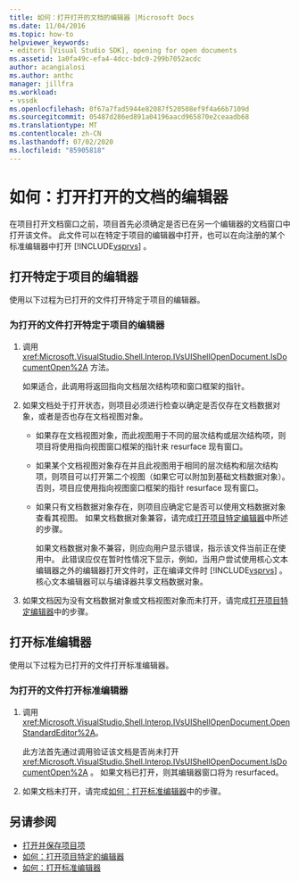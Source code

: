 ```yaml
---
title: 如何：打开打开的文档的编辑器 |Microsoft Docs
ms.date: 11/04/2016
ms.topic: how-to
helpviewer_keywords:
- editors [Visual Studio SDK], opening for open documents
ms.assetid: 1a0fa49c-efa4-4dcc-bdc0-299b7052acdc
author: acangialosi
ms.author: anthc
manager: jillfra
ms.workload:
- vssdk
ms.openlocfilehash: 0f67a7fad5944e82087f520508ef9f4a66b7109d
ms.sourcegitcommit: 05487d286ed891a04196aacd965870e2ceaadb68
ms.translationtype: MT
ms.contentlocale: zh-CN
ms.lasthandoff: 07/02/2020
ms.locfileid: "85905818"
---
```

# <a name="how-to-open-editors-for-open-documents"></a>如何：打开打开的文档的编辑器
在项目打开文档窗口之前，项目首先必须确定是否已在另一个编辑器的文档窗口中打开该文件。 此文件可以在特定于项目的编辑器中打开，也可以在向注册的某个标准编辑器中打开 [!INCLUDE[vsprvs](../code-quality/includes/vsprvs_md.md)] 。

## <a name="open-a-project-specific-editor"></a>打开特定于项目的编辑器
 使用以下过程为已打开的文件打开特定于项目的编辑器。

### <a name="to-open-a-project-specific-editor-for-an-open-file"></a>为打开的文件打开特定于项目的编辑器

1. 调用 <xref:Microsoft.VisualStudio.Shell.Interop.IVsUIShellOpenDocument.IsDocumentOpen%2A> 方法。

    如果适合，此调用将返回指向文档层次结构项和窗口框架的指针。

2. 如果文档处于打开状态，则项目必须进行检查以确定是否仅存在文档数据对象，或者是否也存在文档视图对象。

   - 如果存在文档视图对象，而此视图用于不同的层次结构或层次结构项，则项目将使用指向视图窗口框架的指针来 resurface 现有窗口。

   - 如果某个文档视图对象存在并且此视图用于相同的层次结构和层次结构项，则项目可以打开第二个视图（如果它可以附加到基础文档数据对象）。 否则，项目应使用指向视图窗口框架的指针 resurface 现有窗口。

   - 如果只有文档数据对象存在，则项目应确定它是否可以使用文档数据对象查看其视图。 如果文档数据对象兼容，请完成[打开项目特定编辑器](../extensibility/how-to-open-project-specific-editors.md)中所述的步骤。

     如果文档数据对象不兼容，则应向用户显示错误，指示该文件当前正在使用中。 此错误应仅在暂时性情况下显示，例如，当用户尝试使用核心文本编辑器之外的编辑器打开文件时，正在编译文件时 [!INCLUDE[vsprvs](../code-quality/includes/vsprvs_md.md)] 。 核心文本编辑器可以与编译器共享文档数据对象。

3. 如果文档因为没有文档数据对象或文档视图对象而未打开，请完成[打开项目特定编辑器](../extensibility/how-to-open-project-specific-editors.md)中的步骤。

## <a name="open-a-standard-editor"></a>打开标准编辑器
 使用以下过程为已打开的文件打开标准编辑器。

### <a name="to-open-a-standard-editor-for-an-open-file"></a>为打开的文件打开标准编辑器

1. 调用 <xref:Microsoft.VisualStudio.Shell.Interop.IVsUIShellOpenDocument.OpenStandardEditor%2A>。

     此方法首先通过调用验证该文档是否尚未打开 <xref:Microsoft.VisualStudio.Shell.Interop.IVsUIShellOpenDocument.IsDocumentOpen%2A> 。 如果文档已打开，则其编辑器窗口将为 resurfaced。

2. 如果文档未打开，请完成[如何：打开标准编辑器](../extensibility/how-to-open-standard-editors.md)中的步骤。

## <a name="see-also"></a>另请参阅
- [打开并保存项目项](../extensibility/internals/opening-and-saving-project-items.md)
- [如何：打开项目特定的编辑器](../extensibility/how-to-open-project-specific-editors.md)
- [如何：打开标准编辑器](../extensibility/how-to-open-standard-editors.md)
